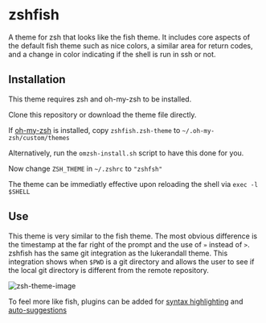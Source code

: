 # zshfish
A theme for zsh that looks like the fish theme. It includes core aspects of the default fish theme such as nice colors, a similar area for return codes, and a change in color indicating if the shell is run in ssh or not.

## Installation
This theme requires zsh and oh-my-zsh to be installed.

Clone this repository or download the theme file directly.

If [oh-my-zsh](https://github.com/ohmyzsh/ohmyzsh) is installed, copy `zshfish.zsh-theme` to `~/.oh-my-zsh/custom/themes` 

Alternatively, run the `omzsh-install.sh` script to have this done for you.

Now change `ZSH_THEME` in `~/.zshrc` to `"zshfsh"`

The theme can be immediatly effective upon reloading the shell via `exec -l $SHELL`

## Use
This theme is very similar to the fish theme. The most obvious difference is the timestamp at the far right of the prompt and the use of `»` instead of `>`. zshfish has the same git integration as the lukerandall theme. This integration shows when `$PWD` is a git directory and allows the user to see if the local git directory is different from the remote repository.

![zsh-theme-image](https://user-images.githubusercontent.com/63197781/98867617-7a149280-2434-11eb-879d-a5e1444ddc71.png)

To feel more like fish, plugins can be added for [syntax highlighting](https://github.com/zsh-users/zsh-syntax-highlighting) and [auto-suggestions](https://github.com/zsh-users/zsh-autosuggestions)

